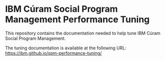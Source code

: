 # IBM Cúram Social Program Management Performance Tuning

This repository contains the documentation needed to help tune IBM Cúram Social Program Management.

The tuning documentation is available at the following URL: https://ibm.github.io/spm-performance-tuning/
